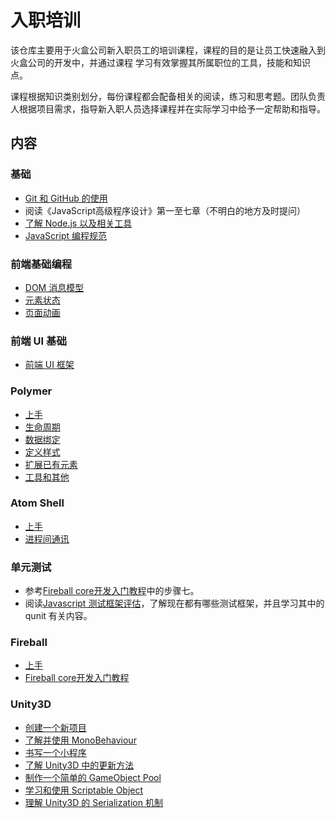 # 入职培训

该仓库主要用于火盒公司新入职员工的培训课程，课程的目的是让员工快速融入到火盒公司的开发中，并通过课程
学习有效掌握其所属职位的工具，技能和知识点。

课程根据知识类别划分，每份课程都会配备相关的阅读，练习和思考题。团队负责人根据项目需求，指导新入职人员选择课程并在实际学习中给予一定帮助和指导。

## 内容

### 基础

 - [Git 和 GitHub 的使用](Basic/git-and-github.md)
 - 阅读《JavaScript高级程序设计》第一至七章（不明白的地方及时提问）
 - [了解 Node.js 以及相关工具](Basic/node-and-tools.md)
 - [JavaScript 编程规范](Basic/javascript-codestyle.md)

### 前端基础编程

 - [DOM 消息模型](Web/dom-event-model.md)
 - [元素状态](Web/element-state.md)
 - [页面动画](Web/animation.md)

### 前端 UI 基础
 - [前端 UI 框架](UI/css-framework.md)

### Polymer

 - [上手](Polymer/getting-started.md)
 - [生命周期](Polymer/element-lifecycle.md)
 - [数据绑定](Polymer/data-binding.md)
 - [定义样式](Polymer/styling-elements.md)
 - [扩展已有元素](Polymer/extending-elements.md)
 - [工具和其他](Polymer/tools-and-others.md)

### Atom Shell

 - [上手](AtomShell/getting-started.md)
 - [进程间通讯](AtomShell/ipc.md)

### 单元测试

 - 参考[Fireball core开发入门教程](https://tower.im/projects/5ddd2d4f1bc24ef58b6fb66a53190150/messages/3ad888e2e0d34b559c25a7eca852d458/)中的步骤七。
 - 阅读[Javascript 测试框架评估](http://manual.firebox.im/docs/best-practice/javascript-test-framework)，了解现在都有哪些测试框架，并且学习其中的 qunit 有关内容。

### Fireball

 - [上手](Fireball/getting-started.md)
 - [Fireball core开发入门教程](https://tower.im/projects/5ddd2d4f1bc24ef58b6fb66a53190150/messages/3ad888e2e0d34b559c25a7eca852d458/)

### Unity3D

 - [创建一个新项目](Unity3D/create-new-project.md)
 - [了解并使用 MonoBehaviour](Unity3D/using-mono-behaviour.md)
 - [书写一个小程序](Unity3D/my-hello-world.md)
 - [了解 Unity3D 中的更新方法](Unity3D/mainloop-and-update.md)
 - [制作一个简单的 GameObject Pool](Unity3D/gameobject-pool.md)
 - [学习和使用 Scriptable Object](Unity3D/scriptable-object.md)
 - [理解 Unity3D 的 Serialization 机制](Unity3D/understand-serialization-in-unity3d.md)

